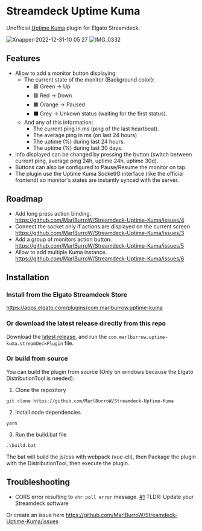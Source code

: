 # Streamdeck Uptime Kuma

Unofficial [Uptime Kuma](https://github.com/louislam/uptime-kuma) plugin for Elgato Streamdeck.

![Xnapper-2022-12-31-10 05 27](https://user-images.githubusercontent.com/3024430/210131410-6e23f1eb-adc8-44be-94a7-494435a519f9.png)
![IMG_0332](https://user-images.githubusercontent.com/3024430/210131465-d45265e8-5095-466c-bbfe-cef4931330a3.jpeg)

## Features

* Allow to add a monitor button displaying:
  * The current state of the monitor (Background color):
    * 🟩 Green -> Up
    * 🟥 Red -> Down
    * 🟧 Orange -> Paused
    * ⬛ Grey -> Unkown status (waiting for the first status).
  * And any of this information:
    * The current ping in ms (ping of the last heartbeat).
    * The average ping in ms (on last 24 hours)
    * The uptime (%) during last 24 hours.
    * The uptime (%) during last 30 days.
* Info displayed can be changed by pressing the button (switch between current ping, average ping 24h, uptime 24h, uptime 30d).
* Buttons can also be configured to Pause/Resume the monitor on tap.
* The plugin use the Uptime Kuma SocketIO interface (like the official frontend) so monitor's states are instantly synced with the server.

## Roadmap

* Add long press action binding. https://github.com/MarlBurroW/Streamdeck-Uptime-Kuma/issues/4
* Connect the socket only if actions are displayed on the current screen https://github.com/MarlBurroW/Streamdeck-Uptime-Kuma/issues/3
* Add a group of monitors action button. https://github.com/MarlBurroW/Streamdeck-Uptime-Kuma/issues/5
* Allow to add multiple Kuma instance. https://github.com/MarlBurroW/Streamdeck-Uptime-Kuma/issues/6

## Installation

### Install from the Elgato Streamdeck Store

https://apps.elgato.com/plugins/com.marlburrow.uptime-kuma

### Or download the latest release directly from this repo

Download the [latest release](https://github.com/MarlBurroW/Streamdeck-Uptime-Kuma/releases/latest), and run the `com.marlburrow.uptime-kuma.streamDeckPlugin` file.

### Or build from source
You can build the plugin from source (Only on windows because the Elgato DistributionTool is needed):

1. Clone the repository

`git clone https://github.com/MarlBurroW/Streamdeck-Uptime-Kuma`

2. Install node dependencies

`yarn`

3. Run the build.bat file

`.\build.bat`

The bat will build the js/css with webpack (vue-cli), then Package the plugin with the DistributionTool, then execute the plugin.


## Troubleshooting

* CORS error resulting to `xhr poll error` message. [#1](https://github.com/MarlBurroW/Streamdeck-Uptime-Kuma/issues/1) TLDR: Update your  Streamdeck software

Or create an issue here https://github.com/MarlBurroW/Streamdeck-Uptime-Kuma/issues


